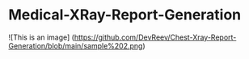 # Medical-XRay-Report-Generation
![This is an image] (https://github.com/DevReev/Chest-Xray-Report-Generation/blob/main/sample%202.png)
